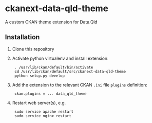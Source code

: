 # ckanext-data-qld-theme
A custom CKAN theme extension for Data.Qld

## Installation

1. Clone this repository

2. Activate python virtualenv and install extension:

        . /usr/lib/ckan/default/bin/activate
        cd /usr/lib/ckan/default/src/ckanext-data-qld-theme
        python setup.py develop

3. Add the extension to the relevant CKAN `.ini` file `plugins` definition:

        ckan.plugins = ... data_qld_theme

4. Restart web server(s), e.g.

        sudo service apache restart
        sudo service nginx restart
